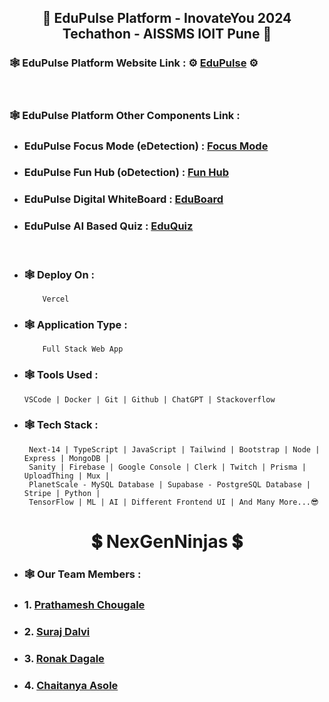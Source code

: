 <!-- EduPulse Readme File -->

<!-- Website Name -->
<h2 align="center"> 🔵 EduPulse Platform - InovateYou 2024 Techathon - AISSMS IOIT Pune 🔵 </h2>

<!-- Website Link -->
### 🕸️ EduPulse Platform Website Link : ⚙️ [EduPulse](https://eduopulse.vercel.app "Visit EduPulse Platform") ⚙️
<br>

<!-- EduPulse Platform Other Components Link -->
### 🕸️ EduPulse Platform Other Components Link :
- ### EduPulse Focus Mode (eDetection) : [Focus Mode](https://edetection.vercel.app "EduPulse Focus Mode") 
- ### EduPulse Fun Hub (oDetection) : [Fun Hub](https://odetection.vercel.app "EduPulse Fun Hub") 
- ### EduPulse Digital WhiteBoard : [EduBoard](https://eboard.onrender.com/ "EduPulse EduBoard") 
- ### EduPulse AI Based Quiz : [EduQuiz](https://quizmify.vercel.app/ "EduPulse EduQuiz")

<br>

<!-- Website Details -->
- ### **🕸️ Deploy On :**
          Vercel
  
- ### **🕸️ Application Type :**
          Full Stack Web App
  
- ### **🕸️ Tools Used :**
      VSCode | Docker | Git | Github | ChatGPT | Stackoverflow 

- ### **🕸️ Tech Stack :**
       Next-14 | TypeScript | JavaScript | Tailwind | Bootstrap | Node | Express | MongoDB |
       Sanity | Firebase | Google Console | Clerk | Twitch | Prisma | UploadThing | Mux |
       PlanetScale - MySQL Database | Supabase - PostgreSQL Database | Stripe | Python |
       TensorFlow | ML | AI | Different Frontend UI | And Many More...😎

<!-- Team Name -->
<h1 align="center"> 💲 NexGenNinjas 💲 </h1>

<!-- Team Member Details -->
- ### **🕸️ Our Team Members :**
- ###  1. [Prathamesh Chougale](https://www.linkedin.com/in/prathamesh-chougale/ "Prathamesh Chougale Profile")
- ###  2. [Suraj Dalvi](https://www.linkedin.com/in/suraj-dalvi-929644247/ "Suraj Dalvi Profile")
- ###  3. [Ronak Dagale](https://www.linkedin.com/in/ronak-dagale-83561923b/ "Ronak Dagale Profile")
- ###  4. [Chaitanya Asole](https://www.linkedin.com/in/chaitanya-asole/ "Chaitanya Asole Profile")
   
